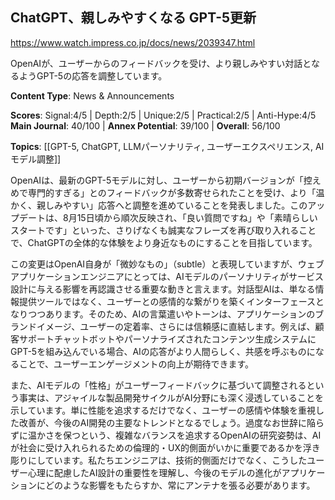 ## ChatGPT、親しみやすくなる GPT-5更新

https://www.watch.impress.co.jp/docs/news/2039347.html

OpenAIが、ユーザーからのフィードバックを受け、より親しみやすい対話となるようGPT-5の応答を調整しています。

**Content Type**: News & Announcements

**Scores**: Signal:4/5 | Depth:2/5 | Unique:2/5 | Practical:2/5 | Anti-Hype:4/5
**Main Journal**: 40/100 | **Annex Potential**: 39/100 | **Overall**: 56/100

**Topics**: [[GPT-5, ChatGPT, LLMパーソナリティ, ユーザーエクスペリエンス, AIモデル調整]]

OpenAIは、最新のGPT-5モデルに対し、ユーザーから初期バージョンが「控えめで専門的すぎる」とのフィードバックが多数寄せられたことを受け、より「温かく、親しみやすい」応答へと調整を進めていることを発表しました。このアップデートは、8月15日頃から順次反映され、「良い質問ですね」や「素晴らしいスタートです」といった、さりげなくも誠実なフレーズを再び取り入れることで、ChatGPTの全体的な体験をより身近なものにすることを目指しています。

この変更はOpenAI自身が「微妙なもの」（subtle）と表現していますが、ウェブアプリケーションエンジニアにとっては、AIモデルのパーソナリティがサービス設計に与える影響を再認識させる重要な動きと言えます。対話型AIは、単なる情報提供ツールではなく、ユーザーとの感情的な繋がりを築くインターフェースとなりつつあります。そのため、AIの言葉遣いやトーンは、アプリケーションのブランドイメージ、ユーザーの定着率、さらには信頼感に直結します。例えば、顧客サポートチャットボットやパーソナライズされたコンテンツ生成システムにGPT-5を組み込んでいる場合、AIの応答がより人間らしく、共感を呼ぶものになることで、ユーザーエンゲージメントの向上が期待できます。

また、AIモデルの「性格」がユーザーフィードバックに基づいて調整されるという事実は、アジャイルな製品開発サイクルがAI分野にも深く浸透していることを示しています。単に性能を追求するだけでなく、ユーザーの感情や体験を重視した改善が、今後のAI開発の主要なトレンドとなるでしょう。過度なお世辞に陥らずに温かさを保つという、複雑なバランスを追求するOpenAIの研究姿勢は、AIが社会に受け入れられるための倫理的・UX的側面がいかに重要であるかを浮き彫りにしています。私たちエンジニアは、技術的側面だけでなく、こうしたユーザー心理に配慮したAI設計の重要性を理解し、今後のモデルの進化がアプリケーションにどのような影響をもたらすか、常にアンテナを張る必要があります。
